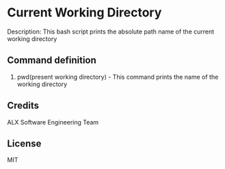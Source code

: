 # Current Working Directory

Description: This bash script prints the absolute path name of the current working directory

## Command definition

1. pwd(present working directory) - This command prints the name of the working directory


## Credits

ALX Software Engineering Team

## License

MIT
